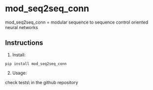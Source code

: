 # mod_seq2seq_conn

mod_seq2seq_conn = modular sequence to sequence control oriented neural networks

## Instructions

1. Install:

```
pip install mod_seq2seq_conn
```

2. Usage:

check tests\ in the github repository
